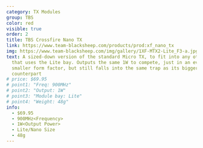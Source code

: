 ```yaml
---
category: TX Modules
group: TBS
color: red
visible: true
order: 2
title: TBS Crossfire Nano TX
link: https://www.team-blacksheep.com/products/prod:xf_nano_tx
img: https://www.team-blacksheep.com/img/gallery/1XF-MTX2-Lite_F3-a.jpg
text: A sized-down version of the standard Micro TX, to fit into any other radio
  that uses the Lite bay. Outputs the same 1W to compete, just in an even
  smaller form factor, but still falls into the same trap as its bigger
  counterpart
# price: $69.95
# point1: "Freq: 900MHz"
# point2: "Output: 1W"
# point3: "Module bay: Lite"
# point4: "Weight: 48g"
info:
  - $69.95
  - 900MHz<Frequency>
  - 1W<Output Power>
  - Lite/Nano Size
  - 48g
---
```

